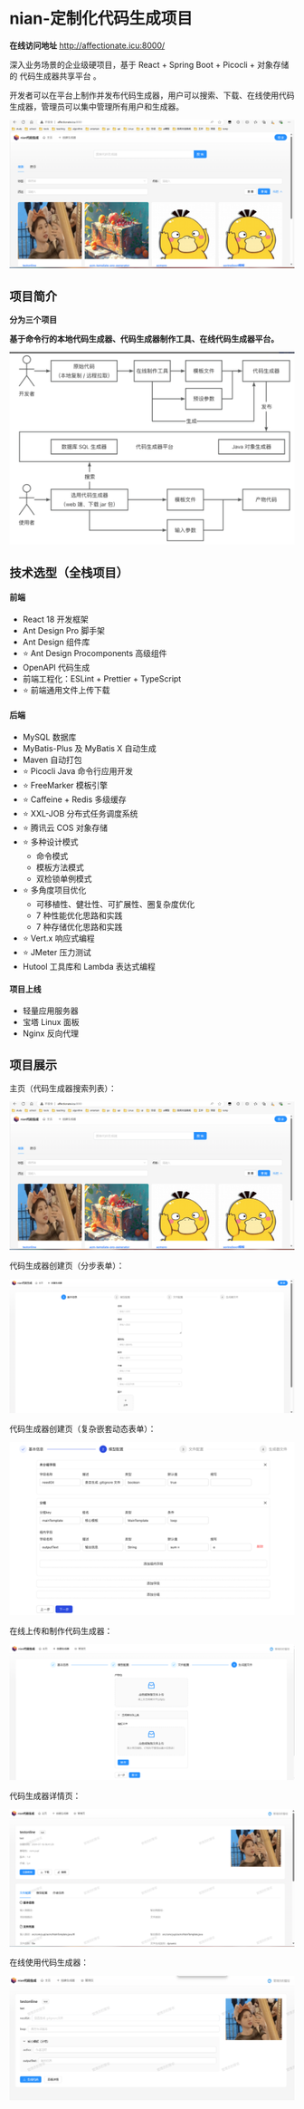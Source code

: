 # nian-定制化代码生成项目
**在线访问地址** http://affectionate.icu:8000/

深入业务场景的企业级硬项目，基于 React + Spring Boot + Picocli + 对象存储的 代码生成器共享平台 。

开发者可以在平台上制作并发布代码生成器，用户可以搜索、下载、在线使用代码生成器，管理员可以集中管理所有用户和生成器。

![image-20240717001322930](readme.assets/image-20240717001322930.png)

## 项目简介

**分为三个项目**

**基于命令行的本地代码生成器、代码生成器制作工具、在线代码生成器平台。**

![image-20240717002447346](readme.assets/image-20240717002447346.png)

## 技术选型（全栈项目）



#### 前端

- React 18 开发框架
- Ant Design Pro 脚手架
- Ant Design 组件库
- ⭐️ Ant Design Procomponents 高级组件
- OpenAPI 代码生成
- 前端工程化：ESLint + Prettier + TypeScript
- ⭐️ 前端通用文件上传下载

#### 后端

- MySQL 数据库
- MyBatis-Plus 及 MyBatis X 自动生成
- Maven 自动打包
- ⭐️ Picocli Java 命令行应用开发
- ⭐️ FreeMarker 模板引擎
- ⭐️ Caffeine + Redis 多级缓存
- ⭐️ XXL-JOB 分布式任务调度系统
- ⭐️ 腾讯云 COS 对象存储
- ⭐️ 多种设计模式
  - 命令模式
  - 模板方法模式
  - 双检锁单例模式
- ⭐️ 多角度项目优化
  - 可移植性、健壮性、可扩展性、圈复杂度优化
  - 7 种性能优化思路和实践
  - 7 种存储优化思路和实践
- ⭐️ Vert.x 响应式编程
- ⭐️ JMeter 压力测试
- Hutool 工具库和 Lambda 表达式编程

#### 项目上线



- 轻量应用服务器
- 宝塔 Linux 面板
- Nginx 反向代理

## 项目展示

主页（代码生成器搜索列表）：

![image-20240717001322930](readme.assets/image-20240717001322930.png)

代码生成器创建页（分步表单）：

![image-20240717001606979](readme.assets/image-20240717001606979.png)

代码生成器创建页（复杂嵌套动态表单）：

![img](readme.assets/68747470733a2f2f7069632e797570692e6963752f312f696d616765253230283134292e706e67)

在线上传和制作代码生成器：

![image-20240717002119113](readme.assets/image-20240717002119113.png)

代码生成器详情页：

![image-20240717002142983](readme.assets/image-20240717002142983.png)

在线使用代码生成器：

![image-20240717002207978](readme.assets/image-20240717002207978.png)

